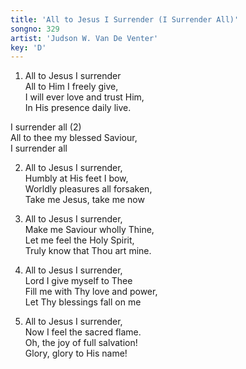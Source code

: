 ```yaml
---  
title: 'All to Jesus I Surrender (I Surrender All)'  
songno: 329  
artist: 'Judson W. Van De Venter'  
key: 'D'  
---  
```

1. All to Jesus I surrender  
All to Him I freely give,  
I will ever love and trust Him,  
In His presence daily live.  
  
I surrender all (2)  
All to thee my blessed Saviour,  
I surrender all  
  
2. All to Jesus I surrender,  
Humbly at His feet I bow,  
Worldly pleasures all forsaken,  
Take me Jesus, take me now  
  
3. All to Jesus I surrender,  
Make me Saviour wholly Thine,  
Let me feel the Holy Spirit,  
Truly know that Thou art mine.  
  
4. All to Jesus I surrender,  
Lord I give myself to Thee  
Fill me with Thy love and power,  
Let Thy blessings fall on me  
  
5. All to Jesus I surrender,  
Now I feel the sacred flame.  
Oh, the joy of full salvation!  
Glory, glory to His name!  
